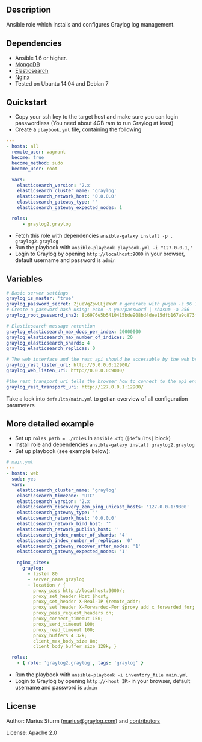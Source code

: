 Description
-----------

Ansible role which installs and configures Graylog log management.


Dependencies
------------

- Ansible 1.6 or higher.
- [MongoDB](https://github.com/UnderGreen/ansible-role-mongodb)
- [Elasticsearch](https://github.com/f500/ansible-elasticsearch)
- [Nginx](https://github.com/jdauphant/ansible-role-nginx)
- Tested on Ubuntu 14.04 and Debian 7

Quickstart
----------

- Copy your ssh key to the target host and make sure you can login passwordless (You need about 4GB ram to run Graylog at least)
- Create a `playbook.yml` file, containing the following

```yaml
---
- hosts: all
  remote_user: vagrant
  become: true
  become_method: sudo
  become_user: root

  vars:
    elasticsearch_version: '2.x'
    elasticsearch_cluster_name: 'graylog'
    elasticsearch_network_host: '0.0.0.0'
    elasticsearch_gateway_type: ''
    elasticsearch_gateway_expected_nodes: 1

  roles:
      - graylog2.graylog
```

- Fetch this role with dependencies `ansible-galaxy install -p . graylog2.graylog`
- Run the playbook with `ansible-playbook playbook.yml -i "127.0.0.1,"`
- Login to Graylog by opening `http://localhost:9000` in your browser, default username and password is `admin`

Variables
--------

```yaml
# Basic server settings
graylog_is_master: 'true'
graylog_password_secret: 2jueVqZpwLLjaWxV # generate with pwgen -s 96 1
# Create a password hash using: echo -n yourpassword | shasum -a 256
graylog_root_password_sha2: 8c6976e5b5410415bde908bd4dee15dfb167a9c873fc4bb8a81f6f2ab448a918

# Elasticsearch message retention
graylog_elasticsearch_max_docs_per_index: 20000000
graylog_elasticsearch_max_number_of_indices: 20
graylog_elasticsearch_shards: 4
graylog_elasticsearch_replicas: 0

# The web interface and the rest api should be accessable by the web browser
graylog_rest_listen_uri: http://0.0.0.0:12900/
graylog_web_listen_uri: http://0.0.0.0:9000/

#the rest_transport_uri tells the browser how to connect to the api endpoint
graylog_rest_transport_uri: http://127.0.0.1:12900/

```

Take a look into `defaults/main.yml` to get an overview of all configuration parameters

More detailed example
---------------------

- Set up `roles_path = ./roles` in `ansible.cfg` (`[defaults]` block)
- Install role and dependencies `ansible-galaxy install graylog2.graylog`
- Set up playbook (see example below):

```yaml
# main.yml
---
- hosts: web
  sudo: yes
  vars:
    elasticsearch_cluster_name: 'graylog'
    elasticsearch_timezone: 'UTC'
    elasticsearch_version: '2.x'
    elasticsearch_discovery_zen_ping_unicast_hosts: '127.0.0.1:9300'
    elasticsearch_gateway_type: ''
    elasticsearch_network_host: '0.0.0.0'
    elasticsearch_network_bind_host: ''
    elasticsearch_network_publish_host: ''
    elasticsearch_index_number_of_shards: '4'
    elasticsearch_index_number_of_replicas: '0'
    elasticsearch_gateway_recover_after_nodes: '1'
    elasticsearch_gateway_expected_nodes: '1'

    nginx_sites:
      graylog:
        - listen 80
        - server_name graylog
        - location / {
          proxy_pass http://localhost:9000/;
          proxy_set_header Host $host;
          proxy_set_header X-Real-IP $remote_addr;
          proxy_set_header X-Forwarded-For $proxy_add_x_forwarded_for;
          proxy_pass_request_headers on;
          proxy_connect_timeout 150;
          proxy_send_timeout 100;
          proxy_read_timeout 100;
          proxy_buffers 4 32k;
          client_max_body_size 8m;
          client_body_buffer_size 128k; }

  roles:
    - { role: 'graylog2.graylog', tags: 'graylog' }
```
- Run the playbook with `ansible-playbook -i inventory_file main.yml`
- Login to Graylog by opening `http://<host IP>` in your browser, default username and password is `admin`

License
-------

Author: Marius Sturm (<marius@graylog.com>) and [contributors](https://github.com/Graylog2/graylog2-ansible-role/graphs/contributors)

License: Apache 2.0

